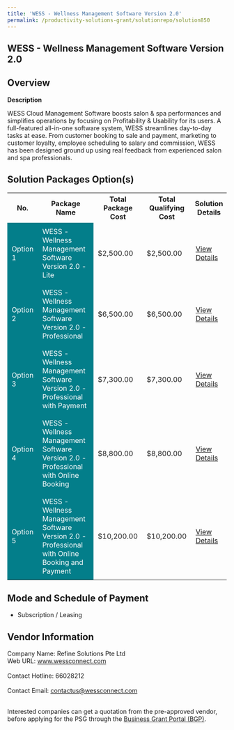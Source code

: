 ```yaml
---
title: 'WESS - Wellness Management Software Version 2.0'
permalink: /productivity-solutions-grant/solutionrepo/solution850
---
```


## WESS - Wellness Management Software Version 2.0

## Overview

**Description**

WESS Cloud Management Software boosts salon & spa performances and simplifies operations by focusing on Profitability & Usability for its users. 
A full-featured all-in-one software system, WESS streamlines day-to-day tasks at ease. 
From customer booking to sale and payment, marketing to customer loyalty, employee scheduling to salary and commission, WESS has been designed ground up using real feedback from experienced salon and spa professionals.

## Solution Packages Option(s)

<table>
<tr>
<th><b>No.</b></th>
<th><b>Package Name</b></th>
<th><b>Total Package Cost</b></th>
<th><b>Total Qualifying Cost</b></th>
<th><b>Solution Details</b></th>
</tr>
<tr>
<td style='padding: 10px; background-color: #037E8A; color: #FFFFFF;'>Option 1</td>
<td style='padding: 10px; background-color: #037E8A; color: #FFFFFF;'>WESS - Wellness Management Software Version 2.0 - Lite</td>
<td style='padding: 10px;'>$2,500.00</td>
<td style='padding: 10px;'>$2,500.00</td>
<td style='padding: 10px;'><a href='/images/psg/Refine_Solutions_Desensitised_Annex_3_Part_1.pdf' target='_blank'>View Details</a></td>
</tr>
<tr>
<td style='padding: 10px; background-color: #037E8A; color: #FFFFFF;'>Option 2</td>
<td style='padding: 10px; background-color: #037E8A; color: #FFFFFF;'>WESS - Wellness Management Software Version 2.0 - Professional</td>
<td style='padding: 10px;'>$6,500.00</td>
<td style='padding: 10px;'>$6,500.00</td>
<td style='padding: 10px;'><a href='/images/psg/Refine_Solutions_Desensitised_Annex_3_Part_2.pdf' target='_blank'>View Details</a></td>
</tr>
<tr>
<td style='padding: 10px; background-color: #037E8A; color: #FFFFFF;'>Option 3</td>
<td style='padding: 10px; background-color: #037E8A; color: #FFFFFF;'>WESS - Wellness Management Software Version 2.0 - Professional with Payment</td>
<td style='padding: 10px;'>$7,300.00</td>
<td style='padding: 10px;'>$7,300.00</td>
<td style='padding: 10px;'><a href='/images/psg/Refine_Solutions_Desensitised_Annex_3_Part_3.pdf' target='_blank'>View Details</a></td>
</tr>
<tr>
<td style='padding: 10px; background-color: #037E8A; color: #FFFFFF;'>Option 4</td>
<td style='padding: 10px; background-color: #037E8A; color: #FFFFFF;'>WESS - Wellness Management Software Version 2.0 - Professional with Online Booking</td>
<td style='padding: 10px;'>$8,800.00</td>
<td style='padding: 10px;'>$8,800.00</td>
<td style='padding: 10px;'><a href='/images/psg/Refine_Solutions_Desensitised_Annex_3_Part_4.pdf' target='_blank'>View Details</a></td>
</tr>
<tr>
<td style='padding: 10px; background-color: #037E8A; color: #FFFFFF;'>Option 5</td>
<td style='padding: 10px; background-color: #037E8A; color: #FFFFFF;'>WESS - Wellness Management Software Version 2.0 - Professional with Online Booking and Payment</td>
<td style='padding: 10px;'>$10,200.00</td>
<td style='padding: 10px;'>$10,200.00</td>
<td style='padding: 10px;'><a href='/images/psg/Refine_Solutions_Desensitised_Annex_3_Part_5.pdf' target='_blank'>View Details</a></td>
</tr>
</table>

## Mode and Schedule of Payment

 - Subscription / Leasing

## Vendor Information

 Company Name: Refine Solutions Pte Ltd<br>Web URL: www.wessconnect.com <br><br>Contact Hotline: 66028212 <br><br>Contact Email: contactus@wessconnect.com <br><br>

Interested companies can get a quotation from the pre-approved vendor, before applying for the PSG through the <a href='https://www.businessgrants.gov.sg/' target='_blank' rel='noopener'>Business Grant Portal (BGP)</a>.

<script src="/jquery/resize-tables.js"></script>
